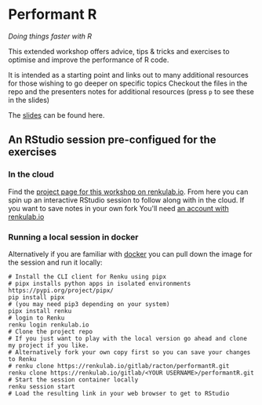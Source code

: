 
# Performant R

_Doing things faster with R_

This extended workshop offers advice, tips & tricks and exercises to optimise and improve the performance of R code.

It is intended as a starting point and links out to many additional resources for those wishing to go deeper on specific topics 
Checkout the files in the repo and the presenters notes for additional resources (press `p` to see these in the slides)

The [slides](https://richardjacton.github.io/performantR/Performant_R.html) can be found here.

## An RStudio session pre-configued for the exercises

### In the cloud

Find the [project page for this workshop on renkulab.io](https://renkulab.io/projects/racton/performantR).
From here you can spin up an interactive RStudio session to follow along with in the cloud.
If you want to save notes in your own fork You'll need [an account with renkulab.io](https://renkulab.io/auth/realms/Renku/login-actions/authenticate?client_id=renku-ui)

### Running a local session in docker

Alternatively if you are familiar with [docker](https://docs.docker.com/engine/install/) you can pull down the image for the session and run it locally:

	# Install the CLI client for Renku using pipx
	# pipx installs python apps in isolated environments https://pypi.org/project/pipx/
	pip install pipx 
	# (you may need pip3 depending on your system)
	pipx install renku 
	# login to Renku
	renku login renkulab.io
	# Clone the project repo
	# If you just want to play with the local version go ahead and clone my project if you like.
	# Alternatively fork your own copy first so you can save your changes to Renku
	# renku clone https://renkulab.io/gitlab/racton/performantR.git
	renku clone https://renkulab.io/gitlab/<YOUR USERNAME>/performantR.git
	# Start the session container locally
	renku session start
	# Load the resulting link in your web browser to get to RStudio


